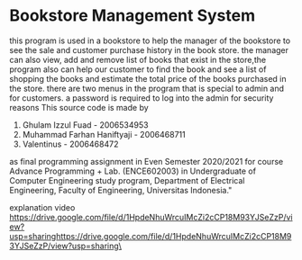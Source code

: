 # Bookstore Management System
 this program is used in a bookstore to help the manager of the bookstore to see the sale and customer purchase history in the book store. the manager can also view, add and remove list of books that exist in the store,the program also can help our customer to find the book and see a list of shopping the books and estimate the total price of the books purchased in the store. there are two menus in the program that is special to admin and for customers. a password is required to log into the admin for security reasons
This source code is made by 
 1. Ghulam Izzul Fuad - 2006534953
 2. Muhammad Farhan Haniftyaji - 2006468711
 3. Valentinus - 2006468472

as final programming assignment in Even Semester 2020/2021 for course Advance Programming + Lab. (ENCE602003) in Undergraduate of Computer Engineering study program, Department of Electrical Engineering, Faculty of Engineering, Universitas Indonesia."

explanation video https://drive.google.com/file/d/1HpdeNhuWrcuIMcZi2cCP18M93YJSeZzP/view?usp=sharinghttps://drive.google.com/file/d/1HpdeNhuWrcuIMcZi2cCP18M93YJSeZzP/view?usp=sharing\

